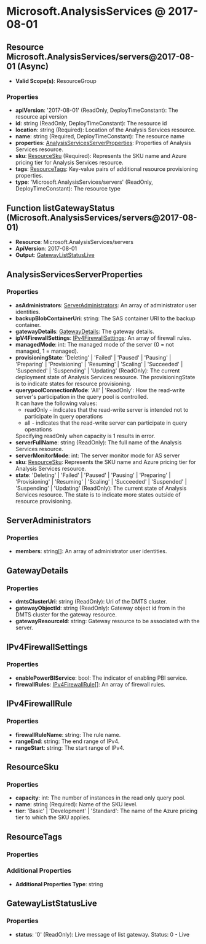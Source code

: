 # Microsoft.AnalysisServices @ 2017-08-01

## Resource Microsoft.AnalysisServices/servers@2017-08-01 (Async)
* **Valid Scope(s)**: ResourceGroup
### Properties
* **apiVersion**: '2017-08-01' (ReadOnly, DeployTimeConstant): The resource api version
* **id**: string (ReadOnly, DeployTimeConstant): The resource id
* **location**: string (Required): Location of the Analysis Services resource.
* **name**: string (Required, DeployTimeConstant): The resource name
* **properties**: [AnalysisServicesServerProperties](#analysisservicesserverproperties): Properties of Analysis Services resource.
* **sku**: [ResourceSku](#resourcesku) (Required): Represents the SKU name and Azure pricing tier for Analysis Services resource.
* **tags**: [ResourceTags](#resourcetags): Key-value pairs of additional resource provisioning properties.
* **type**: 'Microsoft.AnalysisServices/servers' (ReadOnly, DeployTimeConstant): The resource type

## Function listGatewayStatus (Microsoft.AnalysisServices/servers@2017-08-01)
* **Resource**: Microsoft.AnalysisServices/servers
* **ApiVersion**: 2017-08-01
* **Output**: [GatewayListStatusLive](#gatewayliststatuslive)

## AnalysisServicesServerProperties
### Properties
* **asAdministrators**: [ServerAdministrators](#serveradministrators): An array of administrator user identities.
* **backupBlobContainerUri**: string: The SAS container URI to the backup container.
* **gatewayDetails**: [GatewayDetails](#gatewaydetails): The gateway details.
* **ipV4FirewallSettings**: [IPv4FirewallSettings](#ipv4firewallsettings): An array of firewall rules.
* **managedMode**: int: The managed mode of the server (0 = not managed, 1 = managed).
* **provisioningState**: 'Deleting' | 'Failed' | 'Paused' | 'Pausing' | 'Preparing' | 'Provisioning' | 'Resuming' | 'Scaling' | 'Succeeded' | 'Suspended' | 'Suspending' | 'Updating' (ReadOnly): The current deployment state of Analysis Services resource. The provisioningState is to indicate states for resource provisioning.
* **querypoolConnectionMode**: 'All' | 'ReadOnly': How the read-write server's participation in the query pool is controlled.<br/>It can have the following values: <ul><li>readOnly - indicates that the read-write server is intended not to participate in query operations</li><li>all - indicates that the read-write server can participate in query operations</li></ul>Specifying readOnly when capacity is 1 results in error.
* **serverFullName**: string (ReadOnly): The full name of the Analysis Services resource.
* **serverMonitorMode**: int: The server monitor mode for AS server
* **sku**: [ResourceSku](#resourcesku): Represents the SKU name and Azure pricing tier for Analysis Services resource.
* **state**: 'Deleting' | 'Failed' | 'Paused' | 'Pausing' | 'Preparing' | 'Provisioning' | 'Resuming' | 'Scaling' | 'Succeeded' | 'Suspended' | 'Suspending' | 'Updating' (ReadOnly): The current state of Analysis Services resource. The state is to indicate more states outside of resource provisioning.

## ServerAdministrators
### Properties
* **members**: string[]: An array of administrator user identities.

## GatewayDetails
### Properties
* **dmtsClusterUri**: string (ReadOnly): Uri of the DMTS cluster.
* **gatewayObjectId**: string (ReadOnly): Gateway object id from in the DMTS cluster for the gateway resource.
* **gatewayResourceId**: string: Gateway resource to be associated with the server.

## IPv4FirewallSettings
### Properties
* **enablePowerBIService**: bool: The indicator of enabling PBI service.
* **firewallRules**: [IPv4FirewallRule](#ipv4firewallrule)[]: An array of firewall rules.

## IPv4FirewallRule
### Properties
* **firewallRuleName**: string: The rule name.
* **rangeEnd**: string: The end range of IPv4.
* **rangeStart**: string: The start range of IPv4.

## ResourceSku
### Properties
* **capacity**: int: The number of instances in the read only query pool.
* **name**: string (Required): Name of the SKU level.
* **tier**: 'Basic' | 'Development' | 'Standard': The name of the Azure pricing tier to which the SKU applies.

## ResourceTags
### Properties
### Additional Properties
* **Additional Properties Type**: string

## GatewayListStatusLive
### Properties
* **status**: '0' (ReadOnly): Live message of list gateway. Status: 0 - Live

